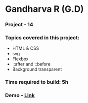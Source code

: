 # Gandharva R (G.D)

### Project - 14

### Topics covered in this project:

- HTML & CSS
- svg
- Flexbox
- ::after and ::before
- Background transparent

### Time required to build: 5h

### Demo - [Link]("")
